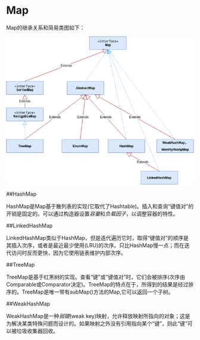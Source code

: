 # Map  
Map的继承关系和简易类图如下：
    
![image](https://github.com/lyfZhixing/lyfZhixing.github.io/blob/hexo/images/Collection/Map.png?raw=true)

##HashMap

HashMap是Map基于散列表的实现(它取代了Hashtable)。插入和查询“键值对”的开销是固定的。可以通过构造器设置*容量*和*负载因子*，以调整容器的特性。

##LinkedHashMap

LinkedHashMap类似于HashMap，但是迭代遍历它时，取得“键值对”的顺序是其插入次序，或者是最近最少使用(LRU)的次序。只比HashMap慢一点；而在迭代访问时反而更快，因为它使用链表维护内部次序。

##TreeMap

TreeMap是基于红黑树的实现。查看“键”或“键值对”时，它们会被排序(次序由Comparable或Comparator决定)。TreeMap的特点在于，所得到的结果是经过排序的。TreeMap是唯一带有subMap()方法的Map,它可以返回一个子树。

##WeakHashMap

WeakHashMap是一种*弱键*(weak key)映射，允许释放映射所指向的对象；这是为解决某类特殊问题而设计的。如果映射之外没有引用指向某个“键”，则此“键”可以被垃圾收集器回收。


